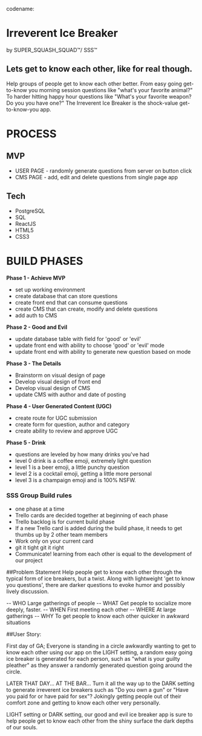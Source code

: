 codename:
# Irreverent Ice Breaker
by SUPER_SQUASH_SQUAD™/ SSS™

## Lets get to know each other, like for real though.
Help groups of people get to know each other better.
From easy going get-to-know you morning session questions like "what's your favorite animal?"
To harder hitting happy hour questions like "What's your favorite weapon? Do you you have one?"
The Irreverent Ice Breaker is the shock-value get-to-know-you app.

# PROCESS

## MVP
* USER PAGE - randomly generate questions from server on button click
* CMS PAGE - add, edit and delete questions from single page app

## Tech
* PostgreSQL
* SQL
* ReactJS
* HTML5
* CSS3


# BUILD PHASES
**Phase 1 - Achieve MVP**
* set up working environment
* create database that can store questions
* create front end that can consume questions
* create CMS that can create, modify and delete questions
* add auth to CMS

**Phase 2 - Good and Evil**
* update database table with field for 'good' or 'evil'
* update front end with ability to choose 'good' or 'evil' mode
* update front end with ability to generate new question based on mode

**Phase 3 - The Details**
* Brainstorm on visual design of page
* Develop visual design of front end
* Develop visual design of CMS
* update CMS with author and date of posting

**Phase 4 - User Generated Content (UGC)**
* create route for UGC submission
* create form for question, author and category
* create ability to review and approve UGC

**Phase 5 - Drink**
* questions are leveled by how many drinks you've had
* level 0 drink is a coffee emoji, extremely light question
* level 1 is a beer emoji, a little punchy question
* level 2 is a cocktail emoji, getting a little more personal
* level 3 is a champaign emoji and is 100% NSFW.


### SSS Group Build rules
* one phase at a time
* Trello cards are decided together at beginning of each phase
* Trello backlog is for current build phase
* If a new Trello card is added during the build phase, it needs to get thumbs up by 2 other team members
* Work only on your current card
* git it tight git it right
* Communicate! learning from each other is equal to the development of our project



##Problem Statement
Help people get to know each other through the typical form of ice breakers, but a twist.
Along with lightweight 'get to know you questions', there are darker questions to evoke humor and possibly lively discussion.

-- WHO
Large gatherings of people
-- WHAT
Get people to socialize more deeply, faster.
-- WHEN
First meeting each other
-- WHERE
At large gatherings
-- WHY
To get people to know each other quicker in awkward situations


##User Story:

First day of GA;
Everyone is standing in a circle awkwardly wanting to get to know each other
using our app on the LIGHT setting, a random easy going ice breaker is generated for each person, such as "what is your guilty pleather" as they answer a randomly generated question going around the circle.

LATER THAT DAY... AT THE BAR... Turn it all the way up to the DARK setting to generate irreverent ice breakers such as "Do you own a gun" or "Have you paid for or have paid for sex"? Jokingly getting people out of their comfort zone and getting to know each other very personally.

LIGHT setting or DARK setting, our good and evil ice breaker app is sure to help people get to know each other from the shiny surface the dark depths of our souls.
